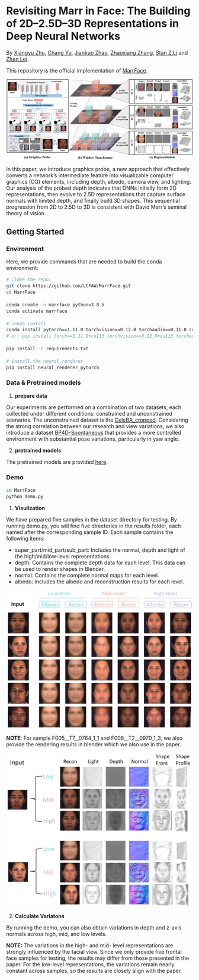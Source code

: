 # Revisiting Marr in Face: The Building of 2D–2.5D–3D Representations in Deep Neural Networks

By [Xiangyu Zhu](https://xiangyuzhu-open.github.io/homepage/), [Chang Yu](), [Jiankuo Zhao](https://lcfaw.github.io/), [Zhaoxiang Zhang](), [Stan Z.Li]() and [Zhen Lei](http://www.cbsr.ia.ac.cn/users/zlei/).

This repository is the official implementation of [MarrFace](https://arxiv.org/abs/).

![Schematic of Graphics Probe](asset/Figure1.png)

In this paper, we introduce graphics probe, a new approach that effectively converts a network’s intermediate feature
into visualizable computer graphics (CG) elements, including depth, albedo, camera view, and lighting. Our analysis
of the probed depth indicates that DNNs initially form 2D representations, then evolve to 2.5D representations that
capture surface normals with limited depth, and finally build 3D shapes. This sequential progression from 2D to 2.5D
to 3D is consistent with David Marr’s seminal theory of vision. 

## Getting Started

### Environment
Here, we provide commands that are needed to build the conda environment:
```bash
# Clone the repo:
git clone https://github.com/LCFAW/MarrFace.git
cd MarrFace

conda create -n marrface python=3.8.5
conda activate marrface

# conda install
conda install pytorch==1.11.0 torchvision==0.12.0 torchaudio==0.11.0 cudatoolkit=11.3 -c pytorch
# or: pip install torch==1.11.0+cu113 torchvision==0.12.0+cu113 torchaudio==0.11.0 --extra-index-url https://download.pytorch.org/whl/cu113

pip install -r requirements.txt

# install the neural_renderer 
pip install neural_renderer_pytorch
```  

### Data & Pretrained models

1. **prepare data**

Our experiments are performed on a combination of two datasets, each collected under different conditions: constrained
and unconstrained scenarios. The unconstrained dataset is the [CeleBA_cropped](https://mmlab.ie.cuhk.edu.hk/projects/CelebA.html). Considering the strong correlation between our research and view variations, we also introduce a dataset [BP4D-Spontaneous](https://www.cs.binghamton.edu/~lijun/Research/3DFE/3DFE_Analysis.html) that provides a more controlled environment with substantial pose variations, particularly in yaw angle.

2. **pretrained models**

The pretrained models are provided [here](https://drive.google.com/drive/folders/1r0mqvMkNLzi1e0gI-XBaqMN8dIzJWmqG?usp=drive_link).

### Demo

```bash
cd MarrFace
python demo.py
```

1. **Visulization**

We have prepared five samples in the dataset directory for testing. By running demo.py, you will find five directories in the results folder, each named after the corresponding sample ID. Each sample contains the following items:
* super_part/mid_part/sub_part: Includes the normal, depth and light of the high/mid/low-level representations.
* depth: Contains the complete depth data for each level. This data can be used to render shapes in Blender.
* normal: Contains the complete normal maps for each level.
* albedo: Includes the albedo and reconstruction results for each level.

![results](asset/Figure3.png)

**NOTE**: For sample F005__T7__0764_1_1 and F008__T2__0970_1_3, we also provide the rendering results in blender which we also use in the paper.

![visualization](asset/Figure2.png)

2. **Calculate Variatons**

By running the demo, you can also obtain variations in depth and z-axis normals across high, mid, and low levels. 

**NOTE:** The variations in the high- and mid- level representations are strongly influenced by the facial view. Since we only provide five frontal face samples for testing, the results may differ from those presented in the paper. For the low-level representations, the variations  remain nearly constant across samples, so the results are closely align with the paper.

<!-- ## Citation
```
@article{Zhu2024marrface,
  title={Revisiting Marr in Face: The Building of 2D–2.5D–3D Representations in Deep Neural Networks},
  author={Xiangyu, Zhu and Chang, Yu and Jiankuo, Zhao and Zhaoxiang, Zhang and Stan, Z.Li and Zhen, Lei},
  journal={arXiv preprint arXiv:...},
  year={2024}
}
```

## Acknowledgements
There are some models or datasets in this implementation that are based on external sources. We thank the authors for their excellent works. Here are some great resources we benefit: [Swin-Transformer](https://github.com/microsoft/Swin-Transformer), 
[Neural 3D Mesh Renderer](https://github.com/daniilidis-group/neural_renderer), [CeleBA](https://mmlab.ie.cuhk.edu.hk/projects/CelebA.html), [BP4D](https://www.cs.binghamton.edu/~lijun/Research/3DFE/3DFE_Analysis.html). -->





